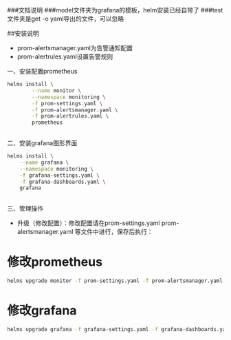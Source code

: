 ###文档说明
###model文件夹为grafana的模板，helm安装已经自带了
###test文件夹是get -o yaml导出的文件，可以忽略


##安装说明
+ prom-alertsmanager.yaml为告警通知配置
+ prom-alertrules.yaml设置告警规则


一、安装配置prometheus

``` bash
helms install \
        --name monitor \
        --namespace monitoring \
        -f prom-settings.yaml \
        -f prom-alertsmanager.yaml \
        -f prom-alertrules.yaml \
        prometheus
 
```	  
二、安装grafana图形界面

``` bash
helms install \
	--name grafana \
	--namespace monitoring \
	-f grafana-settings.yaml \
	-f grafana-dashboards.yaml \
	grafana
 
```	  

三、管理操作
+ 升级（修改配置）：修改配置请在prom-settings.yaml prom-alertsmanager.yaml 等文件中进行，保存后执行：
# 修改prometheus
``` bash
helms upgrade monitor -f prom-settings.yaml -f prom-alertsmanager.yaml -f prom-alertrules.yaml prometheus
```
# 修改grafana
``` bash
helms upgrade grafana -f grafana-settings.yaml -f grafana-dashboards.yaml grafana
```

